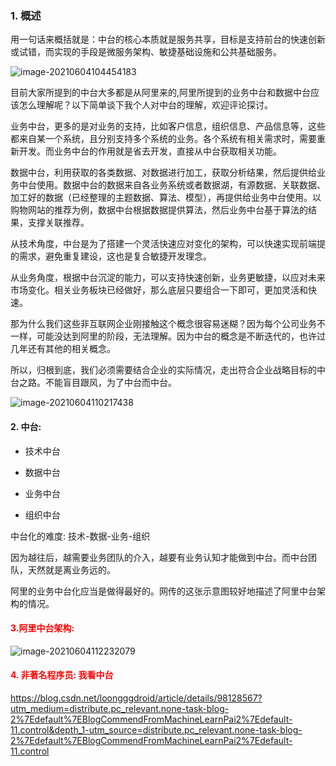 ### 1. 概述

用一句话来概括就是：中台的核心本质就是服务共享，目标是支持前台的快速创新或试错，而实现的手段是微服务架构、敏捷基础设施和公共基础服务。

![image-20210604104454183](C:\Users\caohan\AppData\Roaming\Typora\typora-user-images\image-20210604104454183.png)



 目前大家所提到的中台大多都是从阿里来的,阿里所提到的业务中台和数据中台应该怎么理解呢？以下简单谈下我个人对中台的理解，欢迎评论探讨。

业务中台，更多的是对业务的支持，比如客户信息，组织信息、产品信息等，这些都来自某一个系统，且分别支持多个系统的业务。各个系统有相关需求时，需要重新开发。而业务中台的作用就是省去开发，直接从中台获取相关功能。

数据中台，利用获取的各类数据、对数据进行加工，获取分析结果，然后提供给业务中台使用。数据中台的数据来自各业务系统或者数据湖，有源数据、关联数据、加工好的数据（已经整理的主题数据、算法、模型），再提供给业务中台使用。以购物网站的推荐为例，数据中台根据数据提供算法，然后业务中台基于算法的结果，支撑关联推荐。

从技术角度，中台是为了搭建一个灵活快速应对变化的架构，可以快速实现前端提的需求，避免重复建设，这也是复合敏捷开发理念。

从业务角度，根据中台沉淀的能力，可以支持快速创新，业务更敏捷，以应对未来市场变化。相关业务板块已经做好，那么底层只要组合一下即可，更加灵活和快速。

那为什么我们这些非互联网企业刚接触这个概念很容易迷糊？因为每个公司业务不一样，可能没达到阿里的阶段，无法理解。因为中台的概念是不断迭代的，也许过几年还有其他的相关概念。

所以，归根到底，我们必须需要结合企业的实际情况，走出符合企业战略目标的中台之路。不能盲目跟风，为了中台而中台。



![image-20210604110217438](C:\Users\caohan\AppData\Roaming\Typora\typora-user-images\image-20210604110217438.png)

#### 2. 中台:

- 技术中台

- 数据中台

- 业务中台

- 组织中台




中台化的难度: 技术-数据-业务-组织

因为越往后，越需要业务团队的介入，越要有业务认知才能做到中台。而中台团队，天然就是离业务远的。

阿里的业务中台化应当是做得最好的。网传的这张示意图较好地描述了阿里中台架构的情况。

#### <span style='color:red'> 3.阿里中台架构:</span>

![image-20210604112232079](C:\Users\caohan\AppData\Roaming\Typora\typora-user-images\image-20210604112232079.png)

#### <span style='color:red;'>4. 非著名程序员: 我看中台</span>

https://blog.csdn.net/loongggdroid/article/details/98128567?utm_medium=distribute.pc_relevant.none-task-blog-2%7Edefault%7EBlogCommendFromMachineLearnPai2%7Edefault-11.control&depth_1-utm_source=distribute.pc_relevant.none-task-blog-2%7Edefault%7EBlogCommendFromMachineLearnPai2%7Edefault-11.control